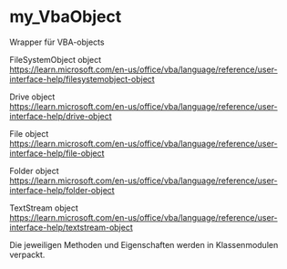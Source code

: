 # my_VbaObject
Wrapper für VBA-objects

FileSystemObject object<br>
https://learn.microsoft.com/en-us/office/vba/language/reference/user-interface-help/filesystemobject-object

Drive object<br>
https://learn.microsoft.com/en-us/office/vba/language/reference/user-interface-help/drive-object

File object<br>
https://learn.microsoft.com/en-us/office/vba/language/reference/user-interface-help/file-object

Folder object<br>
https://learn.microsoft.com/en-us/office/vba/language/reference/user-interface-help/folder-object

TextStream object<br>
https://learn.microsoft.com/en-us/office/vba/language/reference/user-interface-help/textstream-object

Die jeweiligen Methoden und Eigenschaften werden in Klassenmodulen verpackt.

